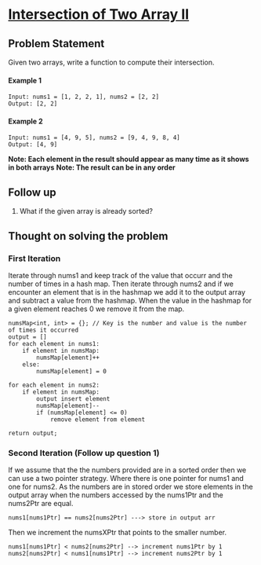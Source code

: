 # [Intersection of Two Array II](https://leetcode.com/problems/intersection-of-two-arrays-ii/)

## Problem Statement
Given two arrays, write a function to compute their intersection.

#### Example 1
```
Input: nums1 = [1, 2, 2, 1], nums2 = [2, 2]
Output: [2, 2]
```

#### Example 2
```
Input: nums1 = [4, 9, 5], nums2 = [9, 4, 9, 8, 4]
Output: [4, 9]
```

**Note: Each element in the result should appear as many time as it shows in both arrays**
**Note: The result can be in any order**

## Follow up
1. What if the given array is already sorted?

## Thought on solving the problem

### First Iteration
Iterate through nums1 and keep track of the value that occurr and the number of times in a hash map.
Then iterate through nums2 and if we encounter an element that is in the hashmap we add it to the output array and subtract a value from the hashmap.
When the value in the hashmap for a given element reaches 0 we remove it from the map.
```
numsMap<int, int> = {}; // Key is the number and value is the number of times it occurred
output = []
for each element in nums1:
    if element in numsMap:
        numsMap[element]++
    else:
        numsMap[element] = 0

for each element in nums2:
    if element in numsMap:
        output insert element
        numsMap[element]--
        if (numsMap[element] <= 0)
            remove element from element

return output;
```

### Second Iteration (Follow up question 1)
If we assume that the the numbers provided are in a sorted order then we can use a two pointer strategy. Where there is one pointer for nums1 and one for nums2. As the numbers are in stored order we store elements in the output array when the numbers accessed by the nums1Ptr and the nums2Ptr are equal.
```
nums1[nums1Ptr] == nums2[nums2Ptr] ---> store in output arr
```

Then we increment the numsXPtr that points to the smaller number.
```
nums1[nums1Ptr] < nums2[nums2Ptr] --> increment nums1Ptr by 1
nums2[nums2Ptr] < nums1[nums1Ptr] --> increment nums2Ptr by 1
```
